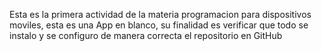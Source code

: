 Esta es la primera actividad de la materia programacion para dispositivos moviles, esta es una App en blanco, su finalidad es verificar que todo se instalo y se configuro de manera correcta el repositorio en GitHub
